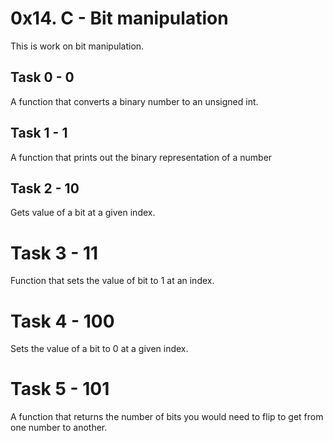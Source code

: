# 0x14. C - Bit manipulation
This is work on bit manipulation.

## Task 0 - 0
A function that converts a binary number to an unsigned int.

## Task 1 - 1
A function that prints out the binary representation of a number

## Task 2 - 10
Gets value of a bit at a given index.

# Task 3 - 11
Function that sets the value of bit to 1 at an index.

# Task 4 - 100
Sets the value of a bit to 0 at a given index.

# Task 5 - 101
A function that returns the number of bits you would need to flip to get from one number to another.

